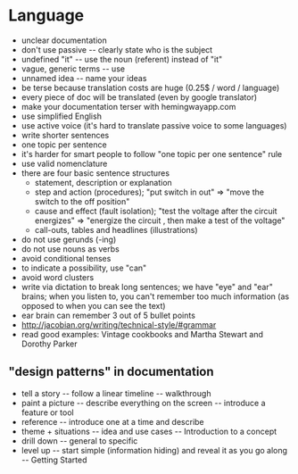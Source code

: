 Language
========

- unclear documentation
- don't use passive -- clearly state who is the subject
- undefined "it" -- use the noun (referent) instead of "it"
- vague, generic terms -- use
- unnamed idea -- name your ideas 
- be terse because translation costs are huge (0.25$ / word / language)
- every piece of doc will be translated (even by google translator) 
- make your documentation terser with hemingwayapp.com 
- use simplified English
- use active voice (it's hard to translate passive voice to some languages)
- write shorter sentences
- one topic per sentence
- it's harder for smart people to follow "one topic per one sentence"
  rule 
- use valid nomenclature
- there are four basic sentence structures
  - statement, description or explanation
  - step and action (procedures); "put switch in out" => "move the switch to
    the off position"
  - cause and effect (fault isolation); "test the voltage after the circuit
    energizes" => "energize the circuit , then make a test of the voltage"
  - call-outs, tables and headlines (illustrations) 
- do not use gerunds (-ing)
- do not use nouns as verbs
- avoid conditional tenses
- to indicate a possibility, use "can"
- avoid word clusters
- write via dictation to break long sentences; we have "eye" and "ear" brains;
  when you listen to, you can't remember too much information (as opposed to
  when you can see the text)
- ear brain can remember 3 out of 5 bullet points
- http://jacobian.org/writing/technical-style/#grammar
- read good examples: Vintage cookbooks and Martha Stewart and Dorothy
  Parker 

"design patterns" in documentation
----------------------------------

- tell a story -- follow a linear timeline -- walkthrough
- paint a picture -- describe everything on the screen -- introduce a
  feature or tool
- reference -- introduce one at a time and describe
- theme + situations -- idea and use cases -- Introduction to a concept
- drill down -- general to specific
- level up -- start simple (information hiding) and reveal it as you go
  along -- Getting Started
